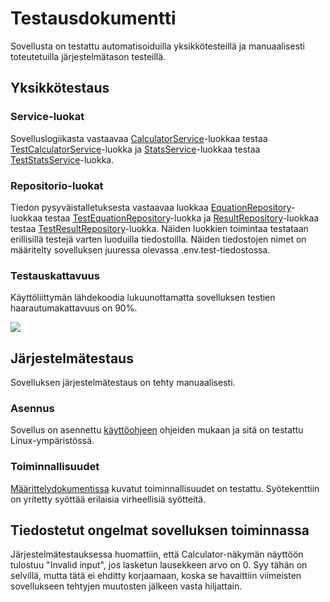 # Testausdokumentti

Sovellusta on testattu automatisoiduilla yksikkötesteillä ja manuaalisesti toteutetuilla järjestelmätason testeillä.

## Yksikkötestaus

### Service-luokat

Sovelluslogiikasta vastaavaa [CalculatorService](https://github.com/Deepthetics/ot-harjoitustyo/blob/master/src/services/calculator_service.py)-luokkaa testaa [TestCalculatorService](https://github.com/Deepthetics/ot-harjoitustyo/blob/master/src/tests/services/calculator_service_test.py)-luokka ja [StatsService](https://github.com/Deepthetics/ot-harjoitustyo/blob/master/src/services/stats_service.py)-luokkaa testaa [TestStatsService]()-luokka.

### Repositorio-luokat

Tiedon pysyväistalletuksesta vastaavaa luokkaa [EquationRepository](https://github.com/Deepthetics/ot-harjoitustyo/blob/master/src/repositories/equation_repository.py)-luokkaa testaa [TestEquationRepository](https://github.com/Deepthetics/ot-harjoitustyo/blob/master/src/tests/repositories/equation_repository_test.py)-luokka ja [ResultRepository](https://github.com/Deepthetics/ot-harjoitustyo/blob/master/src/tests/repositories/result_repository_test.py)-luokkaa testaa [TestResultRepository](https://github.com/Deepthetics/ot-harjoitustyo/blob/master/src/repositories/result_repository.py)-luokka. Näiden luokkien toimintaa testataan erillisillä testejä varten luoduilla tiedostoilla. Näiden tiedostojen nimet on määritelty sovelluksen juuressa olevassa .env.test-tiedostossa.

### Testauskattavuus

Käyttöliittymän lähdekoodia lukuunottamatta sovelluksen testien haarautumakattavuus on 90%.

![](https://github.com/Deepthetics/ot-harjoitustyo/blob/master/dokumentaatio/kuvat/coverage.png)

## Järjestelmätestaus

Sovelluksen järjestelmätestaus on tehty manuaalisesti.

### Asennus

Sovellus on asennettu [käyttöohjeen](https://github.com/Deepthetics/ot-harjoitustyo/blob/master/dokumentaatio/kayttoohje.md) ohjeiden mukaan ja sitä on testattu Linux-ympäristössä.

### Toiminnallisuudet

[Määrittelydokumentissa](https://github.com/Deepthetics/ot-harjoitustyo/blob/master/dokumentaatio/vaatimusmaarittely.mds) kuvatut toiminnallisuudet on testattu. Syötekenttiin on yritetty syöttää erilaisia virheellisiä syötteitä.

## Tiedostetut ongelmat sovelluksen toiminnassa

Järjestelmätestauksessa huomattiin, että Calculator-näkymän näyttöön tulostuu "Invalid input", jos lasketun lausekkeen arvo on 0. Syy tähän on selvillä, mutta tätä ei ehditty korjaamaan, koska se havaittiin viimeisten sovellukseen tehtyjen muutosten jälkeen vasta hiljattain.
